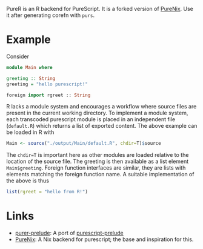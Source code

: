 PureR is an R backend for PureScript. It is a forked version of
[PureNix](https://github.com/purenix-org/purenix). Use it after generating
corefn with `purs`.

# Example

Consider
``` purescript
module Main where

greeting :: String
greeting = "hello purescript!"

foreign import rgreet :: String
```

R lacks a module system and encourages a workflow where source files are present
in the current working directory. To implement a module system, each transcoded
purescript module is placed in an independent file (`default.R`) which returns a
list of exported content. The above example can be loaded in R with

``` R
Main <- source("./output/Main/default.R", chdir=T)$source
```

The `chdir=T` is important here as other modules are loaded relative to the
location of the source file. The greeting is then available as a list element
`Main$greeting`. Foreign function interfaces are similar, they are lists with elements
matching the foreign function name. A suitable implementation of the above is thus

``` R
list(rgreet = "hello from R!")
```

# Links

- [purer-prelude](https://github.com/jbedo/purer-prelude): A port of [purescript-prelude](https://github.com/purescript/purescript-prelude)
- [PureNix](https://github.com/purenix-org/purenix): A Nix backend for
  purescript; the base and inspiration for this.
